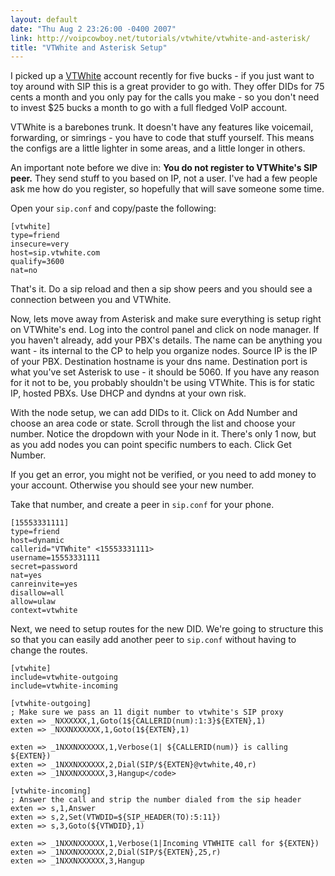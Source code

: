 ```yaml
---
layout: default
date: "Thu Aug 2 23:26:00 -0400 2007"
link: http://voipcowboy.net/tutorials/vtwhite/vtwhite-and-asterisk/
title: "VTWhite and Asterisk Setup"
---
```


I picked up a [VTWhite](http://vtwhite.com "Wholesale VoIP Origination and
Termination") account recently for five bucks - if you just want to toy around
with SIP this is a great provider to go with.  They offer DIDs for 75 cents a
month and you only pay for the calls you make - so you don't need to invest
$25 bucks a month to go with a full fledged VoIP account.

VTWhite is a barebones trunk.  It doesn't have any features like voicemail,
forwarding, or simrings - you have to code that stuff yourself.  This means
the configs are a little lighter in some areas, and a little longer in others.

An important note before we dive in: **You do not register to VTWhite's SIP
peer.** They send stuff to you based on IP, not a user.  I've had a few people
ask me how do you register, so hopefully that will save someone some time.

Open your `sip.conf` and copy/paste the following:

    [vtwhite]
    type=friend
    insecure=very
    host=sip.vtwhite.com
    qualify=3600
    nat=no

That's it.  Do a sip reload and then a sip show peers and you should see a
connection between you and VTWhite.

Now, lets move away from Asterisk and make sure everything is setup right on
VTWhite's end.  Log into the control panel and click on node manager.  If you
haven't already, add your PBX's details.  The name can be anything you want -
its internal to the CP to help you organize nodes.  Source IP is the IP of
your PBX.  Destination hostname is your dns name.  Destination port is what
you've set Asterisk to use - it should be 5060.  If you have any reason for it
not to be, you probably shouldn't be using VTWhite.  This is for static IP,
hosted PBXs.  Use DHCP and dyndns at your own risk.

With the node setup, we can add DIDs to it.  Click on Add Number and choose an
area code or state.  Scroll through the list and choose your number.  Notice
the dropdown with your Node in it.  There's only 1 now, but as you add nodes
you can point specific numbers to each.  Click Get Number.

If you get an error, you might not be verified, or you need to add money to
your account.  Otherwise you should see your new number.

Take that number, and create a peer in `sip.conf` for your phone.

    [15553331111]
    type=friend
    host=dynamic
    callerid="VTWhite" <15553331111>
    username=15553331111
    secret=password
    nat=yes
    canreinvite=yes
    disallow=all
    allow=ulaw
    context=vtwhite

Next, we need to setup routes for the new DID.  We're going to structure this
so that you can easily add another peer to `sip.conf` without having to change
the routes.

    [vtwhite]
    include=vtwhite-outgoing
    include=vtwhite-incoming

    [vtwhite-outgoing]
    ; Make sure we pass an 11 digit number to vtwhite's SIP proxy
    exten => _NXXXXXX,1,Goto(1${CALLERID(num):1:3}${EXTEN},1)
    exten => _NXXNXXXXXX,1,Goto(1${EXTEN},1)

    exten => _1NXXNXXXXXX,1,Verbose(1| ${CALLERID(num)} is calling ${EXTEN})
    exten => _1NXXNXXXXXX,2,Dial(SIP/${EXTEN}@vtwhite,40,r)
    exten => _1NXXNXXXXXX,3,Hangup</code>

    [vtwhite-incoming]
    ; Answer the call and strip the number dialed from the sip header
    exten => s,1,Answer
    exten => s,2,Set(VTWDID=${SIP_HEADER(TO):5:11})
    exten => s,3,Goto(${VTWDID},1)

    exten => _1NXXNXXXXXX,1,Verbose(1|Incoming VTWHITE call for ${EXTEN})
    exten => _1NXXNXXXXXX,2,Dial(SIP/${EXTEN},25,r)
    exten => _1NXXNXXXXXX,3,Hangup
